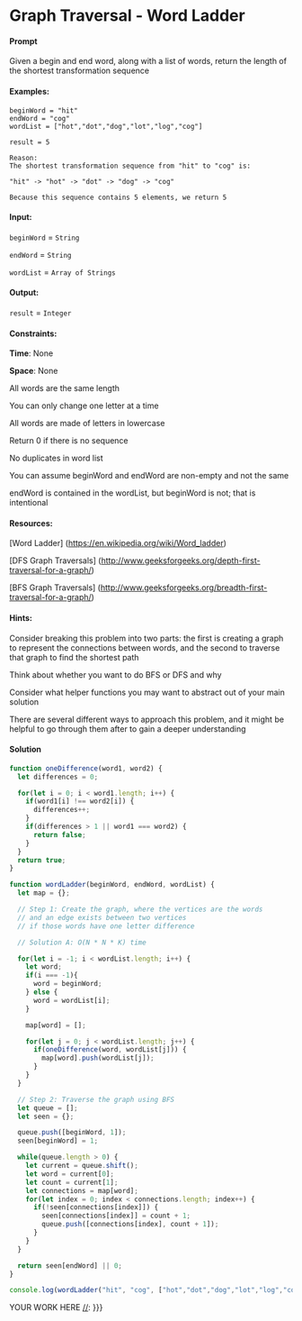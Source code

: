 # Graph Traversal - Word Ladder

#### Prompt

Given a begin and end word, along with a list of words, return the length
of the shortest transformation sequence

#### Examples:

```
beginWord = "hit"
endWord = "cog"
wordList = ["hot","dot","dog","lot","log","cog"]

result = 5

Reason:
The shortest transformation sequence from "hit" to "cog" is:

"hit" -> "hot" -> "dot" -> "dog" -> "cog"

Because this sequence contains 5 elements, we return 5

```

#### Input:

`beginWord` = `String`

`endWord` = `String`

`wordList` = `Array of Strings`

#### Output:
`result` = `Integer`

#### Constraints:

**Time**: None

**Space**: None

All words are the same length

You can only change one letter at a time

All words are made of letters in lowercase

Return 0 if there is no sequence

No duplicates in word list

You can assume beginWord and endWord are non-empty and not the same

endWord is contained in the wordList, but beginWord is not; that is intentional


#### Resources:

[Word Ladder] (https://en.wikipedia.org/wiki/Word_ladder)

[DFS Graph Traversals] (http://www.geeksforgeeks.org/depth-first-traversal-for-a-graph/)

[BFS Graph Traversals] (http://www.geeksforgeeks.org/breadth-first-traversal-for-a-graph/)


#### Hints:

Consider breaking this problem into two parts: the first is creating a graph to represent the connections between words, and the second to traverse that graph to find the shortest path

Think about whether you want to do BFS or DFS and why

Consider what helper functions you may want to abstract out of your main solution

There are several different ways to approach this problem, and it might be helpful to go through them after to gain a deeper understanding

#### Solution

[//]: {{{
```javascript
function oneDifference(word1, word2) {
  let differences = 0;

  for(let i = 0; i < word1.length; i++) {
    if(word1[i] !== word2[i]) {
      differences++;
    }
    if(differences > 1 || word1 === word2) {
      return false;
    }
  }
  return true;
}

function wordLadder(beginWord, endWord, wordList) {
  let map = {};

  // Step 1: Create the graph, where the vertices are the words
  // and an edge exists between two vertices
  // if those words have one letter difference

  // Solution A: O(N * N * K) time

  for(let i = -1; i < wordList.length; i++) {
    let word;
    if(i === -1){
      word = beginWord;
    } else {
      word = wordList[i];
    }

    map[word] = [];

    for(let j = 0; j < wordList.length; j++) {
      if(oneDifference(word, wordList[j])) {
        map[word].push(wordList[j]);
      }
    }
  }

  // Step 2: Traverse the graph using BFS
  let queue = [];
  let seen = {};

  queue.push([beginWord, 1]);
  seen[beginWord] = 1;

  while(queue.length > 0) {
    let current = queue.shift();
    let word = current[0];
    let count = current[1];
    let connections = map[word];
    for(let index = 0; index < connections.length; index++) {
      if(!seen[connections[index]]) {
        seen[connections[index]] = count + 1;
        queue.push([connections[index], count + 1]);
      }
    }
  }

  return seen[endWord] || 0;
}

console.log(wordLadder("hit", "cog", ["hot","dot","dog","lot","log","cog"]));
```
[//]: ---
YOUR WORK HERE
[//]: }}}
